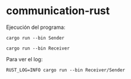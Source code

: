 # communication-rust

Ejecución del programa:

```
cargo run --bin Sender

cargo run --bin Receiver
```

Para ver el log:
```
RUST_LOG=INFO cargo run --bin Receiver/Sender
```